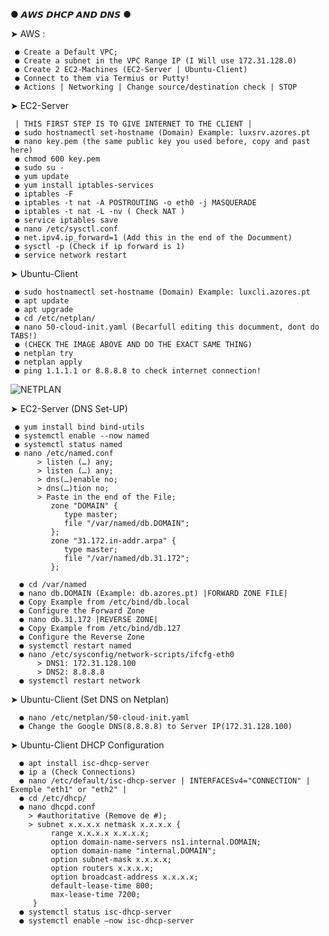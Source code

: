 ● 𝘼𝙒𝙎 𝘿𝙃𝘾𝙋 𝘼𝙉𝘿 𝘿𝙉𝙎 ●

➤ AWS :
 
     ● Create a Default VPC;
     ● Create a subnet in the VPC Range IP (I Will use 172.31.128.0)
     ● Create 2 EC2-Machines (EC2-Server | Ubuntu-Client)
     ● Connect to them via Termius or Putty!
     ● Actions | Networking | Change source/destination check | STOP
         

➤ EC2-Server 
   
     | THIS FIRST STEP IS TO GIVE INTERNET TO THE CLIENT | 
     ● sudo hostnamectl set-hostname (Domain) Example: luxsrv.azores.pt
     ● nano key.pem (the same public key you used before, copy and past here)
     ● chmod 600 key.pem
     ● sudo su -
     ● yum update
     ● yum install iptables-services
     ● iptables -F
     ● iptables -t nat -A POSTROUTING -o eth0 -j MASQUERADE
     ● iptables -t nat -L -nv ( Check NAT )
     ● service iptables save
     ● nano /etc/sysctl.conf
     ● net.ipv4.ip_forward=1 (Add this in the end of the Documment)
     ● sysctl -p (Check if ip forward is 1)
     ● service network restart
     
➤ Ubuntu-Client
 
     ● sudo hostnamectl set-hostname (Domain) Example: luxcli.azores.pt
     ● apt update
     ● apt upgrade
     ● cd /etc/netplan/
     ● nano 50-cloud-init.yaml (Becarfull editing this documment, dont do TABS!)
     ● (CHECK THE IMAGE ABOVE AND DO THE EXACT SAME THING)
     ● netplan try
     ● netplan apply
     ● ping 1.1.1.1 or 8.8.8.8 to check internet connection!     
![NETPLAN](https://user-images.githubusercontent.com/85712710/147394019-86977df7-4c1e-4177-9885-830b47cc8260.png)

➤ EC2-Server (DNS Set-UP)

     ● yum install bind bind-utils
     ● systemctl enable --now named
     ● systemctl status named
     ● nano /etc/named.conf
          > listen (…) any;
          > listen (…) any;
          > dns(…)enable no;
          > dns(…)tion no;
          > Paste in the end of the File;
             zone "DOMAIN" {
                type master;
                file "/var/named/db.DOMAIN";
             };
             zone "31.172.in-addr.arpa" {
                type master;
                file "/var/named/db.31.172";
             };
      
      ● cd /var/named
      ● nano db.DOMAIN (Example: db.azores.pt) |FORWARD ZONE FILE|
      ● Copy Example from /etc/bind/db.local
      ● Configure the Forward Zone
      ● nano db.31.172 |REVERSE ZONE|
      ● Copy Example from /etc/bind/db.127
      ● Configure the Reverse Zone
      ● systemctl restart named
      ● nano /etc/sysconfig/network-scripts/ifcfg-eth0
          > DNS1: 172.31.128.100
          > DNS2: 8.8.8.8
      ● systemctl restart network

➤ Ubuntu-Client (Set DNS on Netplan)
      
      ● nano /etc/netplan/50-cloud-init.yaml
      ● Change the Google DNS(8.8.8.8) to Server IP(172.31.128.100)
      
➤ Ubuntu-Client DHCP Configuration

      ● apt install isc-dhcp-server
      ● ip a (Check Connections)
      ● nano /etc/default/isc-dhcp-server | INTERFACESv4="CONNECTION" | Exemple "eth1" or "eth2" | 
      ● cd /etc/dhcp/
      ● nano dhcpd.conf
        > #authoritative (Remove de #);
        > subnet x.x.x.x netmask x.x.x.x {
             range x.x.x.x x.x.x.x;
             option domain-name-servers ns1.internal.DOMAIN;
             option domain-name "internal.DOMAIN";
             option subnet-mask x.x.x.x;
             option routers x.x.x.x;
             option broadcast-address x.x.x.x;
             default-lease-time 800;
             max-lease-time 7200;
         }
      ● systemctl status isc-dhcp-server    
      ● systemctl enable –now isc-dhcp-server
